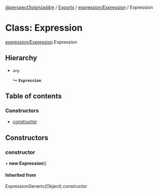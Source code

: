 [@perspect3vism/ad4m](../README.md) / [Exports](../modules.md) / [expression/Expression](../modules/expression_Expression.md) / Expression

# Class: Expression

[expression/Expression](../modules/expression_Expression.md).Expression

## Hierarchy

- `any`

  ↳ **`Expression`**

## Table of contents

### Constructors

- [constructor](expression_Expression.Expression.md#constructor)

## Constructors

### constructor

• **new Expression**()

#### Inherited from

ExpressionGeneric(Object).constructor
